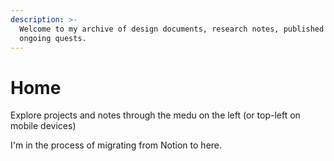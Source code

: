 ```yaml
---
description: >-
  Welcome to my archive of design documents, research notes, published work and
  ongoing quests.
---
```


# Home

Explore projects and notes through the medu on the left (or top-left on mobile devices)&#x20;

I'm in the process of migrating from Notion to here.



